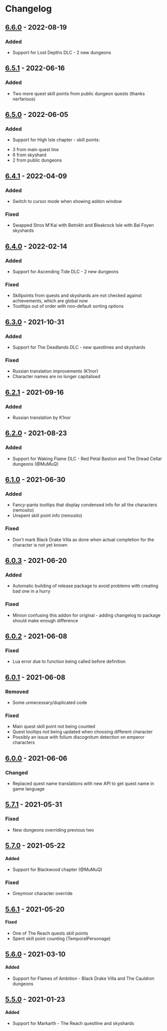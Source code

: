 # Changelog
## [6.6.0] - 2022-08-19

### Added

- Support for Lost Depths DLC - 2 new dungeons


## [6.5.1] - 2022-06-16

### Added

- Two more quest skill points from public dungeon quests (thanks nerfarious)


## [6.5.0] - 2022-06-05

### Added

- Support for High Isle chapter - skill points:
* 3 from main quest line
* 6 from skyshard
* 2 from public dungeons

## [6.4.1] - 2022-04-09

### Added

- Switch to cursor mode when showing addon window

### Fixed

- Swapped Stros M'Kai with Betnikh and Bleakrock Isle with Bal Foyen skyshards


## [6.4.0] - 2022-02-14

### Added

- Support for Ascending Tide DLC - 2 new dungeons

### Fixed

- Skillpoints from quests and skyshards are not checked against achievements, which are global now
- Tootltips out of order with non-default sorting options


## [6.3.0] - 2021-10-31

### Added

- Support for The Deadlands DLC - new questlines and skyshards

### Fixed

- Russian translation improvements (K1nor)
- Character names are no longer capitalised


## [6.2.1] - 2021-09-16

### Added

- Russian translation by K1nor


## [6.2.0] - 2021-08-23

### Added

- Support for Waking Flame DLC - Red Petal Bastion and The Dread Cellar dungeons (@MuMuQ)


## [6.1.0] - 2021-06-30

### Added

- Fancy-pants tooltips that display condensed info for all the characters (remosito)
- Unspent skill point info (remosito)

### Fixed

- Don't mark Black Drake Villa as done when actual completion for the character is not yet known


## [6.0.3] - 2021-06-20

### Added

- Automatic building of release package to avoid problems with creating bad one in a hurry

### Fixed

- Minion confusing this addon for original - adding changelog to package should make enough difference


## [6.0.2] - 2021-06-08

### Fixed

- Lua error due to function being called before definition


## [6.0.1] - 2021-06-08

### Removed

- Some unnecessary/duplicated code

### Fixed

- Main quest skill point not being counted
- Quest tooltips not being updated when choosing different character
- Possibly an issue with folium discognitum detection on emperor characters


## [6.0.0] - 2021-06-06

### Changed

- Replaced quest name translations with new API to get quest name in game language


## [5.7.1] - 2021-05-31

### Fixed

- New dungeons overriding previous two


## [5.7.0] - 2021-05-22

#### Added

- Support for Blackwood chapter (@MuMuQ)

### Fixed

- Greymoor character override


## [5.6.1] - 2021-05-20

#### Fixed

- One of The Reach quests skill points
- Spent skill point counting (TemporalPersonage)


## [5.6.0] - 2021-03-10

#### Added

- Support for Flames of Ambition - Black Drake Villa and The Cauldron dungeons


## [5.5.0] - 2021-01-23

#### Added

- Support for Markarth - The Reach questline and skyshards


[6.6.0]: https://github.com/yachoor/uspf/compare/6.5.1...6.6.0
[6.5.1]: https://github.com/yachoor/uspf/compare/6.5.0...6.5.1
[6.5.0]: https://github.com/yachoor/uspf/compare/6.4.1...6.5.0
[6.4.1]: https://github.com/yachoor/uspf/compare/6.4.0...6.4.1
[6.4.0]: https://github.com/yachoor/uspf/compare/6.3.0...6.4.0
[6.3.0]: https://github.com/yachoor/uspf/compare/6.2.1...6.3.0
[6.2.1]: https://github.com/yachoor/uspf/compare/6.2.0...6.2.1
[6.2.0]: https://github.com/yachoor/uspf/compare/6.1.0...6.2.0
[6.1.0]: https://github.com/yachoor/uspf/compare/6.0.3...6.1.0
[6.0.3]: https://github.com/yachoor/uspf/compare/6.0.2...6.0.3
[6.0.2]: https://github.com/yachoor/uspf/compare/6.0.1...6.0.2
[6.0.1]: https://github.com/yachoor/uspf/compare/6.0.0...6.0.1
[6.0.0]: https://github.com/yachoor/uspf/compare/5.7.1...6.0.0
[5.7.1]: https://github.com/yachoor/uspf/compare/5.7.0...5.7.1
[5.7.0]: https://github.com/yachoor/uspf/compare/5.6.1...5.7.0
[5.6.1]: https://github.com/yachoor/uspf/compare/5.6.0...5.6.1
[5.6.0]: https://github.com/yachoor/uspf/compare/5.5.0...5.6.0
[5.5.0]: https://github.com/yachoor/uspf/releases/tag/5.5.0
